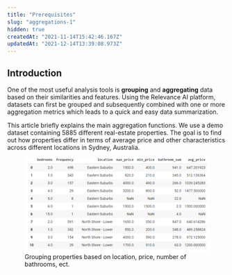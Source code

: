 ```yaml
---
title: "Prerequisites"
slug: "aggregations-1"
hidden: true
createdAt: "2021-11-14T15:42:46.167Z"
updatedAt: "2021-12-14T13:39:08.973Z"
---
```

## Introduction
One of the most useful analysis tools is **grouping** and **aggregating** data based on their similarities and features. Using the Relevance AI platform, datasets can first be grouped and subsequently combined with one or more aggregation metrics which leads to a quick and easy data summarization.

This article briefly explains the main aggregation functions. We use a demo dataset containing 5885 different real-estate properties. The goal is to find out how properties differ in terms of average price and other characteristics across different locations in Sydney, Australia.

<figure>
<img src="https://github.com/RelevanceAI/RelevanceAI-readme-docs/blob/v1.3.3/docs_template/GENERAL_FEATURES/_assets/grouping-results.png?raw=true" width="734" alt="categories.png" />
<figcaption>Grouping properties based on location, price, number of bathrooms, ect.</figcaption>
<figure>

